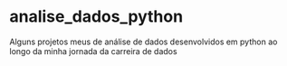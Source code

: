 # analise_dados_python
Alguns projetos meus de análise de dados desenvolvidos em python ao longo da minha jornada da carreira de dados
